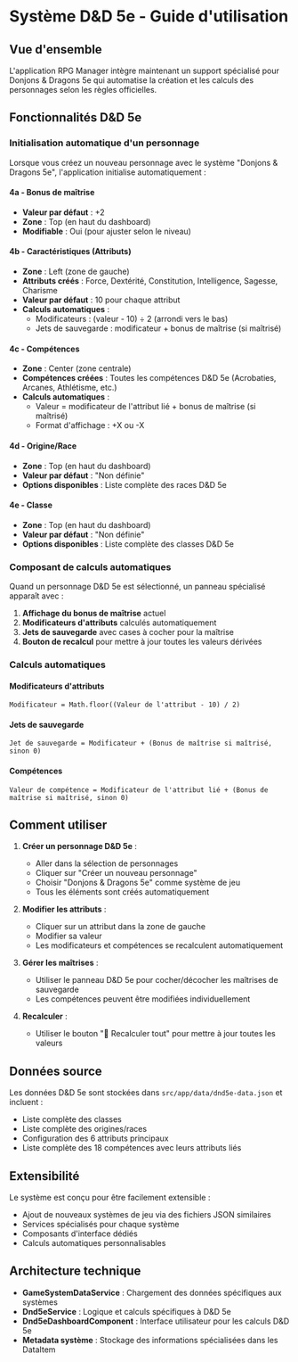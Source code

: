 # Système D&D 5e - Guide d'utilisation

## Vue d'ensemble

L'application RPG Manager intègre maintenant un support spécialisé pour Donjons & Dragons 5e qui automatise la création et les calculs des personnages selon les règles officielles.

## Fonctionnalités D&D 5e

### Initialisation automatique d'un personnage

Lorsque vous créez un nouveau personnage avec le système "Donjons & Dragons 5e", l'application initialise automatiquement :

#### 4a - Bonus de maîtrise
- **Valeur par défaut** : +2
- **Zone** : Top (en haut du dashboard)
- **Modifiable** : Oui (pour ajuster selon le niveau)

#### 4b - Caractéristiques (Attributs)
- **Zone** : Left (zone de gauche)
- **Attributs créés** : Force, Dextérité, Constitution, Intelligence, Sagesse, Charisme
- **Valeur par défaut** : 10 pour chaque attribut
- **Calculs automatiques** :
  - Modificateurs : (valeur - 10) ÷ 2 (arrondi vers le bas)
  - Jets de sauvegarde : modificateur + bonus de maîtrise (si maîtrisé)

#### 4c - Compétences
- **Zone** : Center (zone centrale)
- **Compétences créées** : Toutes les compétences D&D 5e (Acrobaties, Arcanes, Athlétisme, etc.)
- **Calculs automatiques** :
  - Valeur = modificateur de l'attribut lié + bonus de maîtrise (si maîtrisé)
  - Format d'affichage : +X ou -X

#### 4d - Origine/Race
- **Zone** : Top (en haut du dashboard)
- **Valeur par défaut** : "Non définie"
- **Options disponibles** : Liste complète des races D&D 5e

#### 4e - Classe
- **Zone** : Top (en haut du dashboard)
- **Valeur par défaut** : "Non définie"
- **Options disponibles** : Liste complète des classes D&D 5e

### Composant de calculs automatiques

Quand un personnage D&D 5e est sélectionné, un panneau spécialisé apparaît avec :

1. **Affichage du bonus de maîtrise** actuel
2. **Modificateurs d'attributs** calculés automatiquement
3. **Jets de sauvegarde** avec cases à cocher pour la maîtrise
4. **Bouton de recalcul** pour mettre à jour toutes les valeurs dérivées

### Calculs automatiques

#### Modificateurs d'attributs
```
Modificateur = Math.floor((Valeur de l'attribut - 10) / 2)
```

#### Jets de sauvegarde
```
Jet de sauvegarde = Modificateur + (Bonus de maîtrise si maîtrisé, sinon 0)
```

#### Compétences
```
Valeur de compétence = Modificateur de l'attribut lié + (Bonus de maîtrise si maîtrisé, sinon 0)
```

## Comment utiliser

1. **Créer un personnage D&D 5e** :
   - Aller dans la sélection de personnages
   - Cliquer sur "Créer un nouveau personnage"
   - Choisir "Donjons & Dragons 5e" comme système de jeu
   - Tous les éléments sont créés automatiquement

2. **Modifier les attributs** :
   - Cliquer sur un attribut dans la zone de gauche
   - Modifier sa valeur
   - Les modificateurs et compétences se recalculent automatiquement

3. **Gérer les maîtrises** :
   - Utiliser le panneau D&D 5e pour cocher/décocher les maîtrises de sauvegarde
   - Les compétences peuvent être modifiées individuellement

4. **Recalculer** :
   - Utiliser le bouton "🔄 Recalculer tout" pour mettre à jour toutes les valeurs

## Données source

Les données D&D 5e sont stockées dans `src/app/data/dnd5e-data.json` et incluent :
- Liste complète des classes
- Liste complète des origines/races
- Configuration des 6 attributs principaux
- Liste complète des 18 compétences avec leurs attributs liés

## Extensibilité

Le système est conçu pour être facilement extensible :
- Ajout de nouveaux systèmes de jeu via des fichiers JSON similaires
- Services spécialisés pour chaque système
- Composants d'interface dédiés
- Calculs automatiques personnalisables

## Architecture technique

- **GameSystemDataService** : Chargement des données spécifiques aux systèmes
- **Dnd5eService** : Logique et calculs spécifiques à D&D 5e
- **Dnd5eDashboardComponent** : Interface utilisateur pour les calculs D&D 5e
- **Metadata système** : Stockage des informations spécialisées dans les DataItem
